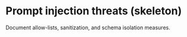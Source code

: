 # Prompt injection threats (skeleton)

Document allow-lists, sanitization, and schema isolation measures.
